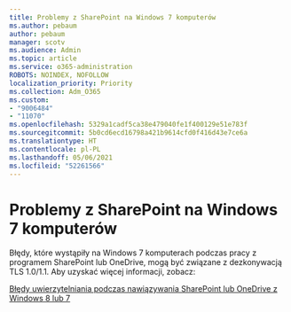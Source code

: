 ```yaml
---
title: Problemy z SharePoint na Windows 7 komputerów
ms.author: pebaum
author: pebaum
manager: scotv
ms.audience: Admin
ms.topic: article
ms.service: o365-administration
ROBOTS: NOINDEX, NOFOLLOW
localization_priority: Priority
ms.collection: Adm_O365
ms.custom:
- "9006484"
- "11070"
ms.openlocfilehash: 5329a1cadf5ca38e479040fe1f400129e51e783f
ms.sourcegitcommit: 5b0cd6ecd16798a421b9614cfd0f416d43e7ce6a
ms.translationtype: HT
ms.contentlocale: pl-PL
ms.lasthandoff: 05/06/2021
ms.locfileid: "52261566"
---
```

# <a name="issues-with-sharepoint-on-windows-7-machines"></a>Problemy z SharePoint na Windows 7 komputerów

Błędy, które wystąpiły na Windows 7 komputerach podczas pracy z programem SharePoint lub OneDrive, mogą być związane z dezkonywacją TLS 1.0/1.1. Aby uzyskać więcej informacji, zobacz:

[Błędy uwierzytelniania podczas nawiązywania SharePoint lub OneDrive z Windows 8 lub 7](https://docs.microsoft.com/sharepoint/troubleshoot/administration/authentication-errors-windows7)



